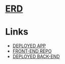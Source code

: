 # [ERD](https://goo.gl/photos/nc1WiSgVnCeU7NfcA)
# Links
- [DEPLOYED APP](https://laurpaik.github.io/need-a-couch/)
- [FRONT-END REPO](https://github.com/laurpaik/need-a-couch)
- [DEPLOYED BACK-END](https://salty-earth-68321.herokuapp.com/)
